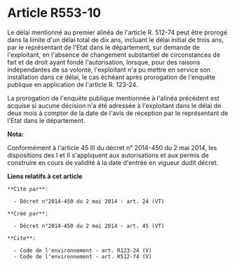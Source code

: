 # Article R553-10

Le délai mentionné au premier alinéa de l'article R. 512-74 peut être prorogé dans la limite d'un délai total de dix ans,
incluant le délai initial de trois ans, par le représentant de l'Etat dans le département, sur demande de l'exploitant, en
l'absence de changement substantiel de circonstances de fait et de droit ayant fondé l'autorisation, lorsque, pour des
raisons indépendantes de sa volonté, l'exploitant n'a pu mettre en service son installation dans ce délai, le cas échéant
après prorogation de l'enquête publique en application de l'article R. 123-24. 

La prorogation de l'enquête publique mentionnée à l'alinéa précédent est acquise si aucune décision n'a été adressée à
l'exploitant dans le délai de deux mois à compter de la date de l'avis de réception par le représentant de l'Etat dans le
département.

**Nota:**

Conformément à l'article 45 III du décret n° 2014-450 du 2 mai 2014, les dispositions des I et II s'appliquent aux
autorisations et aux permis de construire en cours de validité à la date d'entrée en vigueur dudit décret.

**Liens relatifs à cet article**

	**Cité par**:

	  - Décret n°2014-450 du 2 mai 2014 - art. 24 (VT)

	**Créé par**:

	  - Décret n°2014-450 du 2 mai 2014 - art. 45 (VT)

	**Cite**:

	  - Code de l'environnement - art. R123-24 (V)
	  - Code de l'environnement - art. R512-74 (V)

